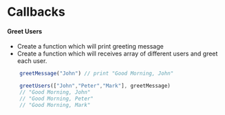 # Callbacks

#### Greet Users
* Create a function which will print greeting message
* Create a function which will receives array of different users and greet each user.


```javascript
    greetMessage("John") // print "Good Morning, John"

    greetUsers(["John","Peter","Mark"], greetMessage)
    // "Good Morning, John"
    // "Good Morning, Peter"
    // "Good Morning, Mark"
```
